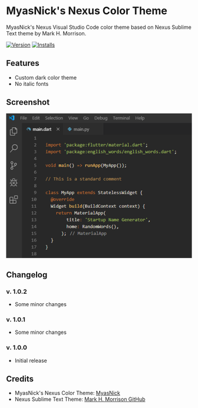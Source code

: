 # MyasNick's Nexus Color Theme

MyasNick's Nexus Visual Studio Code color theme based on Nexus Sublime Text theme by Mark H. Morrison.

[![Version](https://vsmarketplacebadge.apphb.com/version/myasnick.nexus-vscode-color-theme.svg)](https://marketplace.visualstudio.com/items?itemName=MyasNick.nexus-vscode-color-theme)
[![Installs](https://vsmarketplacebadge.apphb.com/installs/myasnick.nexus-vscode-color-theme.svg)](https://marketplace.visualstudio.com/items?itemName=MyasNick.nexus-vscode-color-theme)

## Features
- Custom dark color theme
- No italic fonts

## Screenshot
![Screenshot](https://github.com/MyasNick/nexus-vscode-color-theme/raw/master/screenshot.png)

## Changelog

### v. 1.0.2
- Some minor changes

### v. 1.0.1
- Some minor changes

### v. 1.0.0
- Initial release

## Credits
- MyasNick's Nexus Color Theme: [MyasNick](https://github.com/MyasNick/nexus-vscode-color-theme/)
- Nexus Sublime Text Theme: [Mark H. Morrison GitHub](https://github.com/MarkHMorrison/)